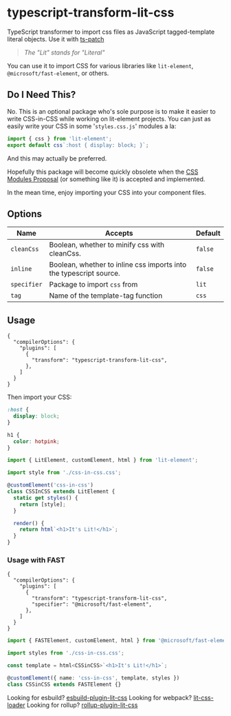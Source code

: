 # typescript-transform-lit-css

TypeScript transformer to import css files as JavaScript tagged-template literal objects.
Use it with [ts-patch](https://npm.im/ts-patch)

> _The "Lit" stands for "Literal"_

You can use it to import CSS for various libraries like `lit-element`, `@microsoft/fast-element`, or others.

## Do I Need This?

No. This is an optional package who's sole purpose is to make it easier to write CSS-in-CSS while working on lit-element projects. You can just as easily write your CSS in some '`styles.css.js`' modules a la:

```js
import { css } from 'lit-element';
export default css`:host { display: block; }`;
```

And this may actually be preferred.

Hopefully this package will become quickly obsolete when the [CSS Modules Proposal](https://github.com/w3c/webcomponents/issues/759) (or something like it) is accepted and implemented.

In the mean time, enjoy importing your CSS into your component files.

## Options

| Name        | Accepts                                                            | Default |
| ----------- | ------------------------------------------------------------------ | ------- |
| `cleanCss`  | Boolean, whether to minify css with cleanCss.                      | `false` |
| `inline`    | Boolean, whether to inline css imports into the typescript source. | `false` |
| `specifier` | Package to import `css` from                                       | `lit`   |
| `tag`       | Name of the template-tag function                                  | `css`   |

## Usage

```json5
{
  "compilerOptions": {
    "plugins": [
      {
        "transform": "typescript-transform-lit-css",
      },
    ]
  }
}
```

Then import your CSS:

```css
:host {
  display: block;
}

h1 {
  color: hotpink;
}
```

```ts
import { LitElement, customElement, html } from 'lit-element';

import style from './css-in-css.css';

@customElement('css-in-css')
class CSSInCSS extends LitElement {
  static get styles() {
    return [style];
  }

  render() {
    return html`<h1>It's Lit!</h1>`;
  }
}
```

### Usage with FAST

```json5
{
  "compilerOptions": {
    "plugins": [
      {
        "transform": "typescript-transform-lit-css",
        "specifier": "@microsoft/fast-element",
      },
    ]
  }
}
```

```ts
import { FASTElement, customElement, html } from '@microsoft/fast-element';

import styles from './css-in-css.css';

const template = html<CSSinCSS>`<h1>It's Lit!</h1>`;

@customElement({ name: 'css-in-css', template, styles })
class CSSinCSS extends FASTElement {}
```

Looking for esbuild? [esbuild-plugin-lit-css](../esbuild-plugin-lit-css)
Looking for webpack? [lit-css-loader](../lit-css-loader)
Looking for rollup? [rollup-plugin-lit-css](../rollup-plugin-lit-css)
